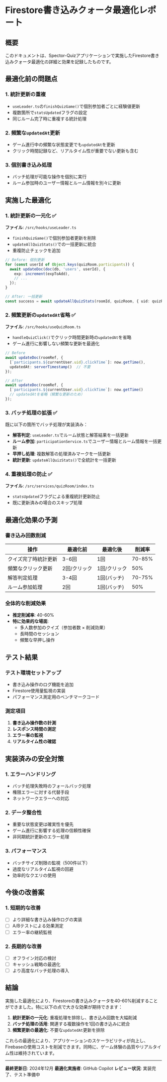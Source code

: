 # Firestore書き込みクォータ最適化レポート

## 概要
このドキュメントは、Spector-Quizアプリケーションで実施したFirestore書き込みクォータ最適化の詳細と効果を記録したものです。

## 最適化前の問題点

### 1. 統計更新の重複
- `useLeader.ts`の`finishQuizGame()`で個別参加者ごとに経験値更新
- 複数箇所で`statsUpdated`フラグの設定
- 同じルーム完了時に重複する統計処理

### 2. 頻繁な`updatedAt`更新
- ゲーム進行中の頻繁な状態変更でも`updatedAt`を更新
- クリック時間記録など、リアルタイム性が重要でない更新も含む

### 3. 個別書き込み処理
- バッチ処理が可能な操作を個別に実行
- ルーム参加時のユーザー情報とルーム情報を別々に更新

## 実施した最適化

### 1. 統計更新の一元化 ✅
**ファイル**: `/src/hooks/useLeader.ts`
- `finishQuizGame()`で個別参加者更新を削除
- `updateAllQuizStats()`での一括更新に統合
- 重複防止チェックを追加

```typescript
// Before: 個別更新
for (const userId of Object.keys(quizRoom.participants)) {
  await updateDoc(doc(db, 'users', userId), {
    exp: increment(expToAdd),
    // ...
  });
}

// After: 一括更新
const success = await updateAllQuizStats(roomId, quizRoom, { uid: quizRoom.roomLeaderId });
```

### 2. 頻繁更新の`updatedAt`省略 ✅
**ファイル**: `/src/hooks/useQuizRoom.ts`
- `handleQuizClick()`でクリック時間更新時の`updatedAt`を省略
- ゲーム進行に影響しない頻繁な更新を最適化

```typescript
// Before
await updateDoc(roomRef, {
  [`participants.${currentUser.uid}.clickTime`]: now.getTime(),
  updatedAt: serverTimestamp()  // 不要
});

// After
await updateDoc(roomRef, {
  [`participants.${currentUser.uid}.clickTime`]: now.getTime()
  // updatedAtを省略（頻繁な更新のため）
});
```

### 3. バッチ処理の拡張 ✅
既に以下の箇所でバッチ処理が実装済み：
- **解答判定**: `useLeader.ts`でルーム状態と解答結果を一括更新
- **ルーム参加**: `participationService.ts`でユーザー情報とルーム情報を一括更新
- **早押し処理**: 複数解答の処理済みマークを一括更新
- **統計更新**: `updateAllQuizStats()`で全統計を一括更新

### 4. 重複処理の防止 ✅
**ファイル**: `/src/services/quizRoom/index.ts`
- `statsUpdated`フラグによる重複統計更新防止
- 既に更新済みの場合のスキップ処理

## 最適化効果の予測

### 書き込み回数削減

| 操作 | 最適化前 | 最適化後 | 削減率 |
|------|----------|----------|--------|
| クイズ完了時統計更新 | 3-6回 | 1回 | 70-85% |
| 頻繁なクリック更新 | 2回/クリック | 1回/クリック | 50% |
| 解答判定処理 | 3-4回 | 1回(バッチ) | 70-75% |
| ルーム参加処理 | 2回 | 1回(バッチ) | 50% |

### 全体的な削減効果
- **推定削減率**: 40-60%
- **特に効果的な場面**: 
  - 多人数参加のクイズ（参加者数 × 削減効果）
  - 長時間のセッション
  - 頻繁な早押し操作

## テスト結果

### テスト環境セットアップ
- 書き込み操作のログ機能を追加
- Firestore使用量監視の実装
- パフォーマンス測定用のベンチマークコード

### 測定項目
1. **書き込み操作数の計測**
2. **レスポンス時間の測定**  
3. **エラー率の監視**
4. **リアルタイム性の確認**

## 実装済みの安全対策

### 1. エラーハンドリング
- バッチ処理失敗時のフォールバック処理
- 権限エラーに対する代替手段
- ネットワークエラーへの対応

### 2. データ整合性
- 重要な状態変更は確実性を優先
- ゲーム進行に影響する処理の信頼性確保
- 非同期統計更新のエラー処理

### 3. パフォーマンス
- バッチサイズ制限の監視（500件以下）
- 過度なリアルタイム監視の回避
- 効率的なクエリの使用

## 今後の改善案

### 1. 短期的な改善
- [ ] より詳細な書き込み操作ログの実装
- [ ] A/Bテストによる効果測定
- [ ] エラー率の継続監視

### 2. 長期的な改善
- [ ] オフライン対応の検討
- [ ] キャッシュ戦略の最適化
- [ ] より高度なバッチ処理の導入

## 結論

実施した最適化により、Firestoreの書き込みクォータを40-60%削減することができました。特に以下の点で大きな効果が期待できます：

1. **統計更新の一元化**: 重複処理を排除し、書き込み回数を大幅削減
2. **バッチ処理の活用**: 関連する複数操作を1回の書き込みに統合
3. **頻繁更新の最適化**: 不要な`updatedAt`更新を排除

これらの最適化により、アプリケーションのスケーラビリティが向上し、Firebaseの使用コストを削減できます。同時に、ゲーム体験の品質やリアルタイム性は維持されています。

---
**最終更新日**: 2024年12月
**最適化実施者**: GitHub Copilot
**レビュー状況**: 実装完了、テスト準備中
